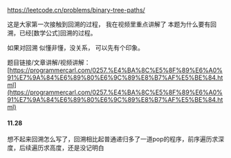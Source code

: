 https://leetcode.cn/problems/binary-tree-paths/

这是大家第一次接触到回溯的过程， 我在视频里重点讲解了 本题为什么要有回溯，已经[数学公式]回溯的过程。 

如果对回溯 似懂非懂，没关系， 可以先有个印象。 

题目链接/文章讲解/视频讲解：[https://programmercarl.com/0257.%E4%BA%8C%E5%8F%89%E6%A0%91%E7%9A%84%E6%89%80%E6%9C%89%E8%B7%AF%E5%BE%84.html](https://programmercarl.com/0257.%E4%BA%8C%E5%8F%89%E6%A0%91%E7%9A%84%E6%89%80%E6%9C%89%E8%B7%AF%E5%BE%84.html)

#### 11.28
想不起来回溯怎么写了，回溯相比起普通递归多了一道pop的程序，前序遍历求深度，后续遍历求高度，还是没记明白